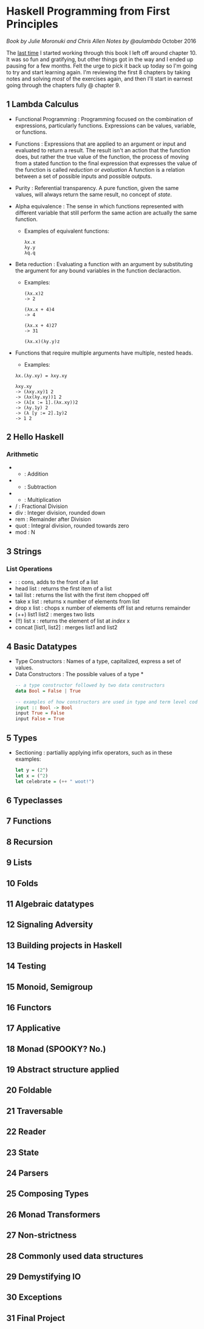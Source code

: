 # Haskell Programming from First Principles
*Book by Julie Moronuki and Chris Allen
Notes by @aulambda*
October 2016

The [last time](https://github.com/aulambda/haskellbook/commits?author=aulambda) I started working through this book I left off around chapter 10. It was so fun and gratifying, but other things got in the way and I ended up pausing for a few months. Felt the urge to pick it back up today so I'm going to try and start learning again. I'm reviewing the first 8 chapters by taking notes and solving *most* of the exercises again, and then I'll start in earnest going through the chapters fully @ chapter 9.


## 1 Lambda Calculus
* Functional Programming
  : Programming focused on the combination of expressions, particularly functions. Expressions can be values, variable, or functions.
* Functions
  : Expressions that are applied to an argument or input and evaluated to return a result. The result isn't an action that the function does, but rather the true value of the function, the process of moving from a stated function to the final expression that expresses the value of the function is called *reduction* or *evaluation* A function is a relation between a set of possible inputs and possible outputs.
* Purity
  : Referential transparency. A pure function, given the same values, will always return the same result, no concept of *state*.

* Alpha equivalence
  : The sense in which functions represented with different variable that still perform the same action are actually the same function.
  * Examples of equivalent functions:

    ```
    λx.x
    λy.y
    λq.q
    ```
* Beta reduction
  : Evaluating a function with an argument by substituting the argument for any bound variables in the function declaraction.
  * Examples:
    ```
    (λx.x)2
    -> 2

    (λx.x + 4)4
    -> 4

    (λx.x + 4)27
    -> 31

    (λx.x)(λy.y)z
    ```
* Functions that require multiple arguments have multiple, nested heads.
  * Examples:
  ```
  λx.(λy.xy) = λxy.xy

  λxy.xy
  -> (λxy.xy)1 2
  -> (λx(λy.xy))1 2
  -> (λ[x := 1].(λx.xy))2
  -> (λy.1y) 2
  -> (λ [y := 2].1y)2
  -> 1 2
  ```




## 2 Hello Haskell
### Arithmetic
* + : Addition
* - : Subtraction
* * : Multiplication
* / : Fractional Division
* div : Integer division, rounded down
* rem : Remainder after Division
* quot : Integral division, rounded towards zero
* mod : N

## 3 Strings
### List Operations
* : : cons, adds to the front of a list
* head list : returns the first item of a list
* tail list : returns the list with the first item chopped off
* take x list : returns x number of elements from list
* drop x list : chops x number of elements off list and returns remainder
* (++) list1 list2 : merges two lists
* (!!) list x : returns the element of list at *index* x
* concat [list1, list2] : merges list1 and list2

## 4 Basic Datatypes
* Type Constructors : Names of a type, capitalized, express a set of values.
* Data Constructors : The possible values of a type
  *
  ```haskell
  -- a type constructor followed by two data constructors
  data Bool = False | True

  -- examples of how constructors are used in type and term level code
  input :: Bool -> Bool
  input True = False
  input False = True
  ```
## 5 Types
* Sectioning : partialliy applying infix operators, such as in these examples:
  ```haskell
  let y = (2^)
  let x = (^2)
  let celebrate = (++ " woot!")
  ```

## 6 Typeclasses
## 7 Functions
## 8 Recursion
## 9 Lists
## 10 Folds
## 11 Algebraic datatypes
## 12 Signaling Adversity
## 13 Building projects in Haskell
## 14 Testing
## 15 Monoid, Semigroup
## 16 Functors
## 17 Applicative
## 18 Monad (SPOOKY? No.)
## 19 Abstract structure applied
## 20 Foldable
## 21 Traversable
## 22 Reader
## 23 State
## 24 Parsers
## 25 Composing Types
## 26 Monad Transformers
## 27 Non-strictness
## 28 Commonly used data structures
## 29 Demystifying IO
## 30 Exceptions
## 31 Final Project
